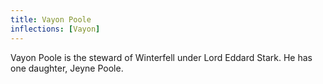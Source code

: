 ```yaml
---
title: Vayon Poole
inflections: [Vayon]
---
```


Vayon Poole is the steward of Winterfell under Lord Eddard Stark. He has one daughter, Jeyne Poole. 


